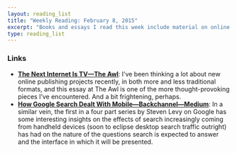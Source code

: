 ```yaml
---
layout: reading_list
title: "Weekly Reading: February 8, 2015"
excerpt: "Books and essays I read this week include material on online media and imperial history."
type: reading_list
---
```


### Links

- [**The Next Internet Is TV—The Awl**](http://www.theawl.com/2015/02/the-next-internet-is-tv): I’ve been thinking a lot about new online publishing projects recently, in both more and less traditional formats, and this essay at The Awl is one of the more thought-provoking pieces I’ve encountered. And a bit frightening, perhaps.
- [**How Google Search Dealt With Mobile—Backchannel—Medium**](https://medium.com/backchannel/how-google-search-dealt-with-mobile-33bc09852dc9): In a similar vein, the first in a four part series by Steven Levy on Google has some interesting insights on the effects of search increasingly coming from handheld devices (soon to eclipse desktop search traffic outright) has had on the nature of the questions search is expected to answer and the interface in which it will be presented.
